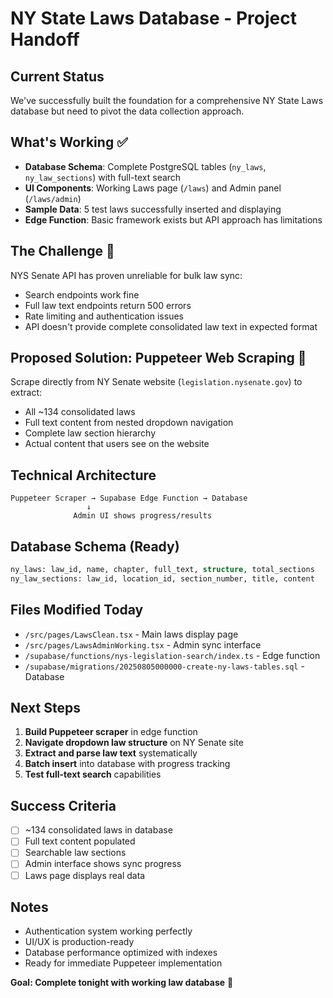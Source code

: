 # NY State Laws Database - Project Handoff

## Current Status
We've successfully built the foundation for a comprehensive NY State Laws database but need to pivot the data collection approach.

## What's Working ✅
- **Database Schema**: Complete PostgreSQL tables (`ny_laws`, `ny_law_sections`) with full-text search
- **UI Components**: Working Laws page (`/laws`) and Admin panel (`/laws/admin`) 
- **Sample Data**: 5 test laws successfully inserted and displaying
- **Edge Function**: Basic framework exists but API approach has limitations

## The Challenge 🚧
NYS Senate API has proven unreliable for bulk law sync:
- Search endpoints work fine
- Full law text endpoints return 500 errors
- Rate limiting and authentication issues
- API doesn't provide complete consolidated law text in expected format

## Proposed Solution: Puppeteer Web Scraping 🎯
Scrape directly from NY Senate website (`legislation.nysenate.gov`) to extract:
- All ~134 consolidated laws
- Full text content from nested dropdown navigation
- Complete law section hierarchy
- Actual content that users see on the website

## Technical Architecture
```
Puppeteer Scraper → Supabase Edge Function → Database
                 ↓
              Admin UI shows progress/results
```

## Database Schema (Ready)
```sql
ny_laws: law_id, name, chapter, full_text, structure, total_sections
ny_law_sections: law_id, location_id, section_number, title, content
```

## Files Modified Today
- `/src/pages/LawsClean.tsx` - Main laws display page
- `/src/pages/LawsAdminWorking.tsx` - Admin sync interface  
- `/supabase/functions/nys-legislation-search/index.ts` - Edge function
- `/supabase/migrations/20250805000000-create-ny-laws-tables.sql` - Database

## Next Steps
1. **Build Puppeteer scraper** in edge function
2. **Navigate dropdown law structure** on NY Senate site
3. **Extract and parse law text** systematically  
4. **Batch insert** into database with progress tracking
5. **Test full-text search** capabilities

## Success Criteria
- [ ] ~134 consolidated laws in database
- [ ] Full text content populated
- [ ] Searchable law sections
- [ ] Admin interface shows sync progress
- [ ] Laws page displays real data

## Notes
- Authentication system working perfectly
- UI/UX is production-ready
- Database performance optimized with indexes
- Ready for immediate Puppeteer implementation

**Goal: Complete tonight with working law database** 🚀
